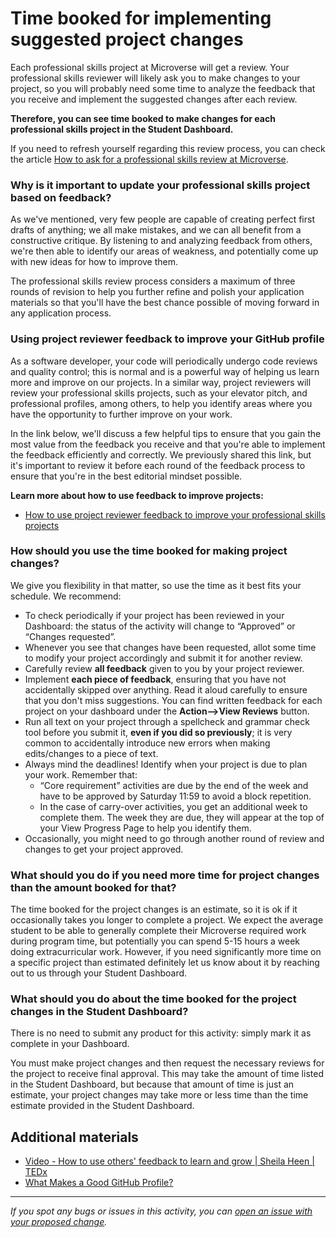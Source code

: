 # Time booked for implementing suggested project changes

Each professional skills project at Microverse will get a review. Your professional skills reviewer will likely ask you to make changes to your project, so you will probably need some time to analyze the feedback that you receive and implement the suggested changes after each review.

**Therefore, you can see time booked to make changes for each professional skills project in the Student Dashboard.**

If you need to refresh yourself regarding this review process, you can check the article [How to ask for a professional skills review at Microverse](https://github.com/microverseinc/curriculum-transversal-skills/blob/main/code-review/articles/how-to-ask-for-a-prof-skills-review-v2.md).

### Why is it important to update your professional skills project based on feedback?

As we've mentioned, very few people are capable of creating perfect first drafts of anything; we all make mistakes, and we can all benefit from a constructive critique. By listening to and analyzing feedback from others, we're then able to identify our areas of weakness, and potentially come up with new ideas for how to improve them.

The professional skills review process considers a maximum of three rounds of revision to help you further refine and polish your application materials so that you'll have the best chance possible of moving forward in any application process.

### Using project reviewer feedback to improve your GitHub profile

As a software developer, your code will periodically undergo code reviews and quality control; this is normal and is a powerful way of helping us learn more and improve on our projects. In a similar way, project reviewers will review your professional skills projects, such as your elevator pitch, and professional profiles, among others, to help you identify areas where you have the opportunity to further improve on your work.

In the link below, we'll discuss a few helpful tips to ensure that you gain the most value from the feedback you receive and that you're able to implement the feedback efficiently and correctly. We previously shared this link, but it's important to review it before each round of the feedback process to ensure that you're in the best editorial mindset possible.

**Learn more about how to use feedback to improve projects:**

- [How to use project reviewer feedback to improve your professional skills projects](https://github.com/matovu-farid/curriculum-professional-skills/blob/main/interview-prep/how-to-use-project-reviewer-feedback-to-improve-your-professional-skills-projects.md)

### How should you use the time booked for making project changes?

We give you flexibility in that matter, so use the time as it best fits your schedule. We recommend:

- To check periodically if your project has been reviewed in your Dashboard: the status of the activity will change to “Approved” or “Changes requested”.
- Whenever you see that changes have been requested, allot some time to modify your project accordingly and submit it for another review.
- Carefully review **all feedback** given to you by your project reviewer.
- Implement **each piece of feedback**, ensuring that you have not accidentally skipped over anything. Read it aloud carefully to ensure that you don't miss suggestions. You can find written feedback for each project on your dashboard under the **Action—>View Reviews** button.
- Run all text on your project through a spellcheck and grammar check tool before you submit it, **even if you did so previously**; it is very common to accidentally introduce new errors when making edits/changes to a piece of text.
- Always mind the deadlines! Identify when your project is due to plan your work. Remember that:
  - “Core requirement” activities are due by the end of the week and have to be approved by Saturday 11:59 to avoid a block repetition.
  - In the case of carry-over activities, you get an additional week to complete them. The week they are due, they will appear at the top of your View Progress Page to help you identify them.
- Occasionally, you might need to go through another round of review and changes to get your project approved.

### What should you do if you need more time for project changes than the amount booked for that?

The time booked for the project changes is an estimate, so it is ok if it occasionally takes you longer to complete a project. We expect the average student to be able to generally complete their Microverse required work during program time, but potentially you can spend 5-15 hours a week doing extracurricular work. However, if you need significantly more time on a specific project than estimated definitely let us know about it by reaching out to us through your Student Dashboard.

### What should you do about the time booked for the project changes in the Student Dashboard?

There is no need to submit any product for this activity: simply mark it as complete in your Dashboard.

You must make project changes and then request the necessary reviews for the project to receive final approval. This may take the amount of time listed in the Student Dashboard, but because that amount of time is just an estimate, your project changes may take more or less time than the time estimate provided in the Student Dashboard.

## Additional materials

- [Video - How to use others' feedback to learn and grow | Sheila Heen | TEDx](https://www.youtube.com/watch?v=FQNbaKkYk_Q)
- [What Makes a Good GitHub Profile?](https://codeburst.io/what-makes-a-good-github-profile-ced754284e3d)

---

_If you spot any bugs or issues in this activity, you can [open an issue with your proposed change](https://github.com/microverseinc/curriculum-transversal-skills/blob/main/git-github/articles/open_issue.md)._

